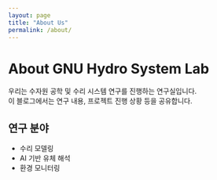 ```yaml
---
layout: page
title: "About Us"
permalink: /about/
---
```


# About GNU Hydro System Lab

우리는 수자원 공학 및 수리 시스템 연구를 진행하는 연구실입니다.  
이 블로그에서는 연구 내용, 프로젝트 진행 상황 등을 공유합니다.

## 연구 분야
- 수리 모델링
- AI 기반 유체 해석
- 환경 모니터링
